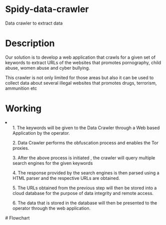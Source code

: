 # Spidy-data-crawler
Data crawler to extract data
# Description
Our solution is to develop a web application that crawls for a given set of keywords to extract URLs of the websites that promotes pornography, child abuse, women abuse and cyber bullying.

This crawler is not only limited for those areas but also it can be used to collect data about several illegal websites that promotes drugs, terrorism, ammunition etc
# Working 
<li>
<ul>1. The keywords will be given to the Data Crawler through a Web based Application by the operator.</ul>
<ul>2. Data Crawler performs the obfuscation process and enables the Tor proxies.</ul>
<ul>3. After the above process is initiated , the crawler will query multiple search engines for the given keywords</ul>
<ul>4. The response provided by the search engines is then parsed using a HTML parser and the respective URLs are obtained.</ul>
<ul>5. The URLs obtained from the previous step will then be stored into a cloud database for the purpose of data integrity and remote access.</ul>
<ul>6. The data that is stored in the database will then be presented to the operator through the web application.</ul></li>
# Flowchart 
